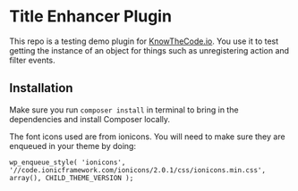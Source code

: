 # Title Enhancer Plugin

This repo is a testing demo plugin for [KnowTheCode.io](https://knowthecode.io). You use it to test getting the instance of an object for things such as unregistering action and filter events.

## Installation
Make sure you run `composer install` in terminal to bring in the dependencies and install Composer locally.

The font icons used are from ionicons.  You will need to make sure they are enqueued in your theme by doing:

`wp_enqueue_style( 'ionicons', '//code.ionicframework.com/ionicons/2.0.1/css/ionicons.min.css', array(), CHILD_THEME_VERSION );`
